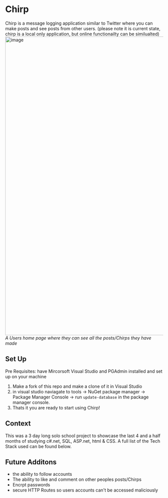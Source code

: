 # Chirp
Chirp is a message logging application similar to Twitter where you can make posts and see posts from other users. (please note it is current state, chirp is a local only application, but online functionailty can be similualted)
<img width="950" alt="image" src="https://github.com/Eli-J-Paris/MvcMessageLogger/assets/130601227/9a123859-b7b4-4755-8c65-a02af657408e">
*A Users home page where they can see all the posts/Chirps they have made*
## Set Up
Pre Requisites: have Mircorsoft Visual Studio and PGAdmin installed and set up on your machine
1. Make a fork of this repo and make a clone of it in Visual Studio
2. in visual studio naviagate to tools -> NuGet package manager -> Package Manager Console -> run `update-database` in the package manager console.
3. Thats it you are ready to start using Chirp!

## Context
This was a 3 day long solo school project to showcase the last 4 and a half months of studying c#.net, SQL, ASP.net, html & CSS. A full list of the Tech Stack used can be found below.

## Future Additons
- the ability to follow accounts
- The ability to like and comment on other peoples posts/Chirps
- Encrpt passwords
- secure HTTP Routes so users accounts can't be accessed maliciously
